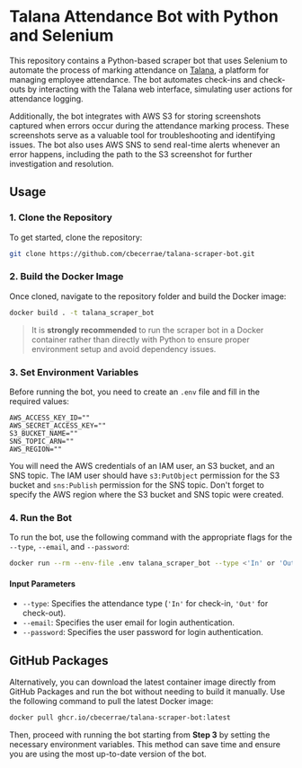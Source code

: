 # Talana Attendance Bot with Python and Selenium

This repository contains a Python-based scraper bot that uses Selenium to automate the process of marking attendance on [Talana](https://peru.talana.com/es/remuneraciones/), a platform for managing employee attendance. The bot automates check-ins and check-outs by interacting with the Talana web interface, simulating user actions for attendance logging.

Additionally, the bot integrates with AWS S3 for storing screenshots captured when errors occur during the attendance marking process. These screenshots serve as a valuable tool for troubleshooting and identifying issues. The bot also uses AWS SNS to send real-time alerts whenever an error happens, including the path to the S3 screenshot for further investigation and resolution.

## Usage

### 1. Clone the Repository

To get started, clone the repository:

```bash
git clone https://github.com/cbecerrae/talana-scraper-bot.git
```

### 2. Build the Docker Image

Once cloned, navigate to the repository folder and build the Docker image:

```bash
docker build . -t talana_scraper_bot
```

> It is **strongly recommended** to run the scraper bot in a Docker container rather than directly with Python to ensure proper environment setup and avoid dependency issues.

### 3. Set Environment Variables

Before running the bot, you need to create an `.env` file and fill in the required values:

```env
AWS_ACCESS_KEY_ID=""
AWS_SECRET_ACCESS_KEY=""
S3_BUCKET_NAME=""
SNS_TOPIC_ARN=""
AWS_REGION=""
```

You will need the AWS credentials of an IAM user, an S3 bucket, and an SNS topic. The IAM user should have `s3:PutObject` permission for the S3 bucket and `sns:Publish` permission for the SNS topic. Don't forget to specify the AWS region where the S3 bucket and SNS topic were created.

### 4. Run the Bot

To run the bot, use the following command with the appropriate flags for the `--type`, `--email`, and `--password`:

```bash
docker run --rm --env-file .env talana_scraper_bot --type <'In' or 'Out'> --email <user email> --password <user password>
```

#### Input Parameters

- `--type`: Specifies the attendance type (`'In'` for check-in, `'Out'` for check-out).
- `--email`: Specifies the user email for login authentication.
- `--password`: Specifies the user password for login authentication.

## GitHub Packages

Alternatively, you can download the latest container image directly from GitHub Packages and run the bot without needing to build it manually. Use the following command to pull the latest Docker image:

```bash
docker pull ghcr.io/cbecerrae/talana-scraper-bot:latest
```

Then, proceed with running the bot starting from **Step 3** by setting the necessary environment variables. This method can save time and ensure you are using the most up-to-date version of the bot.